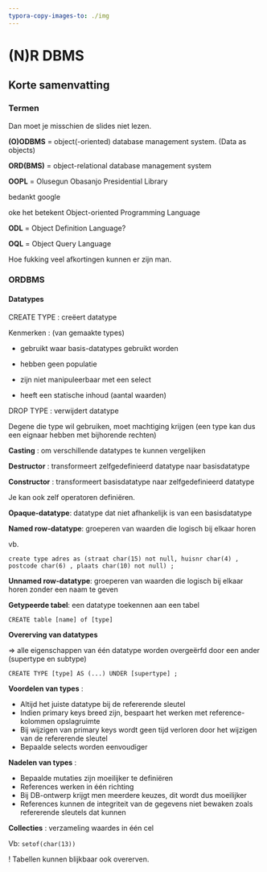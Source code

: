 ```yaml
---
typora-copy-images-to: ./img
---
```


# (N)R DBMS

## Korte samenvatting

### Termen

Dan moet je misschien de slides niet lezen.

**(O)ODBMS** = object(-oriented) database management system. (Data as objects)

**ORD(BMS)** = object-relational database management system

**OOPL** = Olusegun Obasanjo Presidential Library

bedankt google

oke het betekent Object-oriented Programming Language

**ODL** = Object Definition Language?

**OQL** = Object Query Language

Hoe fukking veel afkortingen kunnen er zijn man.

### ORDBMS

#### Datatypes

CREATE TYPE : creëert datatype

Kenmerken : (van gemaakte types)

* gebruikt waar basis-datatypes gebruikt worden

* hebben geen populatie 

* zijn niet manipuleerbaar met een select 

* heeft een statische inhoud (aantal waarden)

DROP TYPE : verwijdert datatype

Degene die type wil gebruiken, moet machtiging krijgen (een type kan dus een eignaar hebben met bijhorende rechten)

**Casting** : om verschillende datatypes te kunnen vergelijken 

**Destructor** : transformeert zelfgedefinieerd datatype naar basisdatatype 

**Constructor** : transformeert basisdatatype naar zelfgedefinieerd datatype

Je kan ook zelf operatoren definiëren.



**Opaque-datatype**: datatype dat niet afhankelijk is van een basisdatatype

**Named row-datatype**:  groeperen van waarden die logisch bij elkaar horen

vb. 

```
create type adres as (straat char(15) not null, huisnr char(4) , postcode char(6) , plaats char(10) not null) ;
```

**Unnamed row-datatype**: groeperen van waarden die logisch bij elkaar horen zonder een naam te geven

**Getypeerde tabel**: een datatype toekennen aan een tabel

```
CREATE table [name] of [type]
```



**Overerving van datatypes**

=> alle eigenschappen van één datatype worden overgeërfd door een ander (supertype en subtype)

```
CREATE TYPE [type] AS (...) UNDER [supertype] ;
```



**Voordelen van types** : 

* Altijd het juiste datatype bij de refererende sleutel 
* Indien primary keys breed zijn, bespaart het werken met reference-kolommen opslagruimte 
* Bij wijzigen van primary keys wordt geen tijd verloren door het wijzigen van de refererende sleutel 
* Bepaalde selects worden eenvoudiger 

**Nadelen van types** : 

* Bepaalde mutaties zijn moeilijker te definiëren 
* References werken in één richting 
* Bij DB-ontwerp krijgt men meerdere keuzes, dit wordt dus moeilijker 
* References kunnen de integriteit van de gegevens niet bewaken zoals refererende sleutels dat kunnen



**Collecties** : verzameling waardes in één cel

Vb: `setof(char(13))`

! Tabellen kunnen blijkbaar ook overerven.

